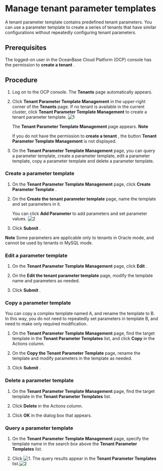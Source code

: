 # Manage tenant parameter templates

A tenant parameter template contains predefined tenant parameters. You can use a parameter template to create a series of tenants that have similar configurations without repeatedly configuring tenant parameters.

## Prerequisites

The logged-on user in the OceanBase Cloud Platform (OCP) console has the permission to **create a tenant** .

## Procedure

1. Log on to the OCP console. The **Tenants** page automatically appears.

2. Click **Tenant Parameter Template Management** in the upper-right corner of the **Tenants** page. If no tenant is available in the current cluster, click **Tenant Parameter Template Management** to create a tenant parameter template. ![1](https://help-static-aliyun-doc.aliyuncs.com/assets/img/en-US/0159934461/p394003.png)

   The **Tenant Parameter Template Management** page appears.
   **Note**

   If you do not have the permission to **create a tenant** , the button **Tenant Parameter Template Management** is not displayed.

3. On the **Tenant Parameter Template Management** page, you can query a parameter template, create a parameter template, edit a parameter template, copy a parameter template and delete a parameter template.

### Create a parameter template

1. On the **Tenant Parameter Template Management** page, click **Create Parameter Template** .

2. On the **Create the tenant parameter template** page, name the template and set parameters in it.

   You can click **Add Parameter** to add parameters and set parameter values. ![2](https://help-static-aliyun-doc.aliyuncs.com/assets/img/en-US/0159934461/p394006.png)

3. Click **Submit** .

**Note**
Some parameters are applicable only to tenants in Oracle mode, and cannot be used by tenants in MySQL mode.

### Edit a parameter template

1. On the **Tenant Parameter Template Management** page, click **Edit** .

2. On the **Edit the tenant parameter template** page, modify the template name and parameters as needed.

3. Click **Submit** .

### Copy a parameter template

You can copy a complex template named A, and rename the template to B. In this way, you do not need to repeatedly set parameters in template B, and need to make only required modification.

1. On the **Tenant Parameter Template Management** page, find the target template in the **Tenant Parameter Templates** list, and click **Copy** in the Actions column.

2. On the **Copy the Tenant Parameter Template** page, rename the template and modify parameters in the template as needed.

3. Click **Submit** .

### Delete a parameter template

1. On the **Tenant Parameter Template Management** page, find the target template in the **Tenant Parameter Templates** list.

2. Click **Delete** in the Actions column.

3. Click **OK** in the dialog box that appears.

### Query a parameter template

1. On the **Tenant Parameter Template Management** page, specify the template name in the search box above the **Tenant Parameter Templates** list.

2. Click ![1](https://help-static-aliyun-doc.aliyuncs.com/assets/img/en-US/0159934461/p394010.png). The query results appear in the **Tenant Parameter Templates** list.![2](https://help-static-aliyun-doc.aliyuncs.com/assets/img/en-US/0159934461/p394007.png)
